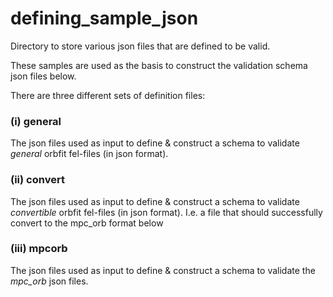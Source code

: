 # defining_sample_json

Directory to store various json files that are defined to be valid.

These samples are used as the basis to construct the validation schema json files below. 

There are three different sets of definition files:

### (i) general

The json files used as input to define & construct  a schema to validate *general* orbfit fel-files (in json format).

### (ii) convert

The json files used as input to define & construct  a schema to validate *convertible* orbfit fel-files (in json format). 
I.e. a file that should successfully convert to the mpc_orb format below

### (iii) mpcorb
 
 The json files used as input to define & construct  a schema to validate the *mpc_orb* json files.
